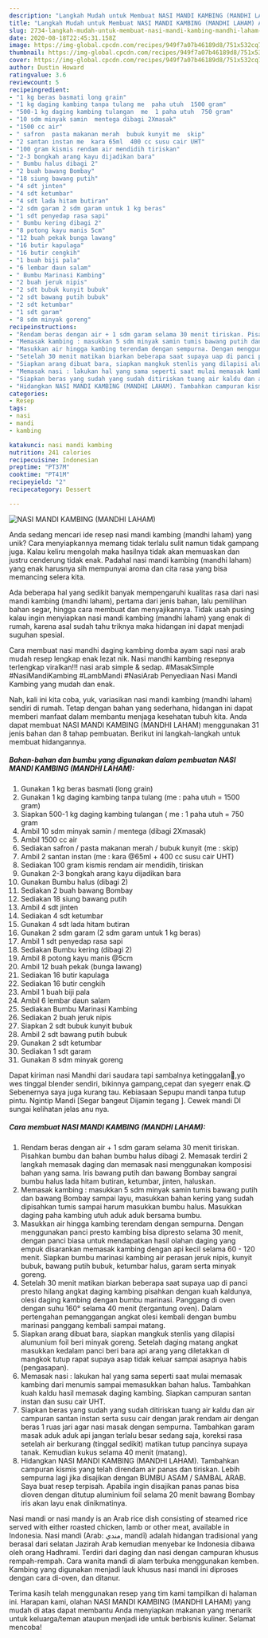 ```yaml
---
description: "Langkah Mudah untuk Membuat NASI MANDI KAMBING (MANDHI LAHAM) Anti Gagal"
title: "Langkah Mudah untuk Membuat NASI MANDI KAMBING (MANDHI LAHAM) Anti Gagal"
slug: 2734-langkah-mudah-untuk-membuat-nasi-mandi-kambing-mandhi-laham-anti-gagal
date: 2020-08-18T22:45:31.158Z
image: https://img-global.cpcdn.com/recipes/949f7a07b46189d8/751x532cq70/nasi-mandi-kambing-mandhi-laham-foto-resep-utama.jpg
thumbnail: https://img-global.cpcdn.com/recipes/949f7a07b46189d8/751x532cq70/nasi-mandi-kambing-mandhi-laham-foto-resep-utama.jpg
cover: https://img-global.cpcdn.com/recipes/949f7a07b46189d8/751x532cq70/nasi-mandi-kambing-mandhi-laham-foto-resep-utama.jpg
author: Dustin Howard
ratingvalue: 3.6
reviewcount: 5
recipeingredient:
- "1 kg beras basmati long grain"
- "1 kg daging kambing tanpa tulang me  paha utuh  1500 gram"
- "500-1 kg daging kambing tulangan  me  1 paha utuh  750 gram"
- "10 sdm minyak samin  mentega dibagi 2Xmasak"
- "1500 cc air"
- " safron  pasta makanan merah  bubuk kunyit me  skip"
- "2 santan instan me  kara 65ml  400 cc susu cair UHT"
- "100 gram kismis rendam air mendidih tiriskan"
- "2-3 bongkah arang kayu dijadikan bara"
- " Bumbu halus dibagi 2"
- "2 buah bawang Bombay"
- "18 siung bawang putih"
- "4 sdt jinten"
- "4 sdt ketumbar"
- "4 sdt lada hitam butiran"
- "2 sdm garam 2 sdm garam untuk 1 kg beras"
- "1 sdt penyedap rasa sapi"
- " Bumbu kering dibagi 2"
- "8 potong kayu manis 5cm"
- "12 buah pekak bunga lawang"
- "16 butir kapulaga"
- "16 butir cengkih"
- "1 buah biji pala"
- "6 lembar daun salam"
- " Bumbu Marinasi Kambing"
- "2 buah jeruk nipis"
- "2 sdt bubuk kunyit bubuk"
- "2 sdt bawang putih bubuk"
- "2 sdt ketumbar"
- "1 sdt garam"
- "8 sdm minyak goreng"
recipeinstructions:
- "Rendam beras dengan air + 1 sdm garam selama 30 menit tiriskan. Pisahkan bumbu dan bahan bumbu halus dibagi 2. Memasak terdiri 2 langkah memasak daging dan memasak nasi menggunakan komposisi bahan yang sama. Iris bawang putih dan bawang Bombay sangrai bumbu halus lada hitam butiran, ketumbar, jinten, haluskan."
- "Memasak kambing : masukkan 5 sdm minyak samin tumis bawang putih dan bawang Bombay sampai layu, masukkan bahan kering yang sudah dipisahkan tumis sampai harum masukkan bumbu halus. Masukkan daging paha kambing utuh aduk aduk bersama bumbu."
- "Masukkan air hingga kambing terendam dengan sempurna. Dengan menggunakan panci presto kambing bisa dipresto selama 30 menit, dengan panci biasa untuk mendapatkan hasil olahan daging yang empuk disarankan memasak kambing dengan api kecil selama 60 - 120 menit. Siapkan bumbu marinasi kambing air perasan jeruk nipis, kunyit bubuk, bawang putih bubuk, ketumbar halus, garam serta minyak goreng."
- "Setelah 30 menit matikan biarkan beberapa saat supaya uap di panci presto hilang angkat daging kambing pisahkan dengan kuah kaldunya, olesi daging kambing dengan bumbu marinasi. Panggang di oven dengan suhu 160° selama 40 menit (tergantung oven). Dalam pertengahan pemanggangan angkat olesi kembali dengan bumbu marinasi panggang kembali sampai matang."
- "Siapkan arang dibuat bara, siapkan mangkuk stenlis yang dilapisi alumunium foil beri minyak goreng. Setelah daging matang angkat masukkan kedalam panci beri bara api arang yang diletakkan di mangkok tutup rapat supaya asap tidak keluar sampai asapnya habis (pengasapan)."
- "Memasak nasi : lakukan hal yang sama seperti saat mulai memasak kambing dari menumis sampai memasukkan bahan halus. Tambahkan kuah kaldu hasil memasak daging kambing. Siapkan campuran santan instan dan susu cair UHT."
- "Siapkan beras yang sudah yang sudah ditiriskan tuang air kaldu dan air campuran santan instan serta susu cair dengan jarak rendam air dengan beras 1 ruas jari agar nasi masak dengan sempurna. Tambahkan garam masak aduk aduk api jangan terlalu besar sedang saja, koreksi rasa setelah air berkurang (tinggal sedikit) matikan tutup pancinya supaya tanak. Kemudian kukus selama 40 menit (matang)."
- "Hidangkan NASI MANDI KAMBING (MANDHI LAHAM). Tambahkan campuran kismis yang telah direndam air panas dan tiriskan. Lebih sempurna lagi jika disajikan dengan BUMBU ASAM / SAMBAL ARAB. Saya buat resep terpisah. Apabila ingin disajikan panas panas bisa dioven dengan ditutup aluminium foil selama 20 menit bawang Bombay iris akan layu enak dinikmatinya."
categories:
- Resep
tags:
- nasi
- mandi
- kambing

katakunci: nasi mandi kambing 
nutrition: 241 calories
recipecuisine: Indonesian
preptime: "PT37M"
cooktime: "PT41M"
recipeyield: "2"
recipecategory: Dessert

---
```



![NASI MANDI KAMBING (MANDHI LAHAM)](https://img-global.cpcdn.com/recipes/949f7a07b46189d8/751x532cq70/nasi-mandi-kambing-mandhi-laham-foto-resep-utama.jpg)

Anda sedang mencari ide resep nasi mandi kambing (mandhi laham) yang unik? Cara menyiapkannya memang tidak terlalu sulit namun tidak gampang juga. Kalau keliru mengolah maka hasilnya tidak akan memuaskan dan justru cenderung tidak enak. Padahal nasi mandi kambing (mandhi laham) yang enak harusnya sih mempunyai aroma dan cita rasa yang bisa memancing selera kita.

Ada beberapa hal yang sedikit banyak mempengaruhi kualitas rasa dari nasi mandi kambing (mandhi laham), pertama dari jenis bahan, lalu pemilihan bahan segar, hingga cara membuat dan menyajikannya. Tidak usah pusing kalau ingin menyiapkan nasi mandi kambing (mandhi laham) yang enak di rumah, karena asal sudah tahu triknya maka hidangan ini dapat menjadi suguhan spesial.

Cara membuat nasi mandhi daging kambing domba ayam sapi nasi arab mudah resep lengkap enak lezat nik. Nasi mandhi kambing resepnya terlengkap viralkan!!! nasi arab simple &amp; sedap. #MasakSimple #NasiMandiKambing #LambMandi #NasiArab Penyediaan Nasi Mandi Kambing yang mudah dan enak.


Nah, kali ini kita coba, yuk, variasikan nasi mandi kambing (mandhi laham) sendiri di rumah. Tetap dengan bahan yang sederhana, hidangan ini dapat memberi manfaat dalam membantu menjaga kesehatan tubuh kita. Anda dapat membuat NASI MANDI KAMBING (MANDHI LAHAM) menggunakan 31 jenis bahan dan 8 tahap pembuatan. Berikut ini langkah-langkah untuk membuat hidangannya.

<!--inarticleads1-->

##### Bahan-bahan dan bumbu yang digunakan dalam pembuatan NASI MANDI KAMBING (MANDHI LAHAM):

1. Gunakan 1 kg beras basmati (long grain)
1. Gunakan 1 kg daging kambing tanpa tulang (me : paha utuh = 1500 gram)
1. Siapkan 500-1 kg daging kambing tulangan ( me : 1 paha utuh = 750 gram
1. Ambil 10 sdm minyak samin / mentega (dibagi 2Xmasak)
1. Ambil 1500 cc air
1. Sediakan  safron / pasta makanan merah / bubuk kunyit (me : skip)
1. Ambil 2 santan instan (me : kara @65ml + 400 cc susu cair UHT)
1. Sediakan 100 gram kismis rendam air mendidih, tiriskan
1. Gunakan 2-3 bongkah arang kayu dijadikan bara
1. Gunakan  Bumbu halus (dibagi 2)
1. Sediakan 2 buah bawang Bombay
1. Sediakan 18 siung bawang putih
1. Ambil 4 sdt jinten
1. Sediakan 4 sdt ketumbar
1. Gunakan 4 sdt lada hitam butiran
1. Gunakan 2 sdm garam (2 sdm garam untuk 1 kg beras)
1. Ambil 1 sdt penyedap rasa sapi
1. Sediakan  Bumbu kering (dibagi 2)
1. Ambil 8 potong kayu manis @5cm
1. Ambil 12 buah pekak (bunga lawang)
1. Sediakan 16 butir kapulaga
1. Sediakan 16 butir cengkih
1. Ambil 1 buah biji pala
1. Ambil 6 lembar daun salam
1. Sediakan  Bumbu Marinasi Kambing
1. Sediakan 2 buah jeruk nipis
1. Siapkan 2 sdt bubuk kunyit bubuk
1. Ambil 2 sdt bawang putih bubuk
1. Gunakan 2 sdt ketumbar
1. Sediakan 1 sdt garam
1. Gunakan 8 sdm minyak goreng


Dapat kiriman nasi Mandhi dari saudara tapi sambalnya ketinggalan🤭,yo wes tinggal blender sendiri, bikinnya gampang,cepat dan syegerr enak.😋 Sebenernya saya juga kurang tau. Kebiasaan Sepupu mandi tanpa tutup pintu. Ngintip Mandi [Segar bangeut Dijamin tegang ]. Cewek mandi DI sungai kelihatan jelas anu nya. 

<!--inarticleads2-->

##### Cara membuat NASI MANDI KAMBING (MANDHI LAHAM):

1. Rendam beras dengan air + 1 sdm garam selama 30 menit tiriskan. Pisahkan bumbu dan bahan bumbu halus dibagi 2. Memasak terdiri 2 langkah memasak daging dan memasak nasi menggunakan komposisi bahan yang sama. Iris bawang putih dan bawang Bombay sangrai bumbu halus lada hitam butiran, ketumbar, jinten, haluskan.
1. Memasak kambing : masukkan 5 sdm minyak samin tumis bawang putih dan bawang Bombay sampai layu, masukkan bahan kering yang sudah dipisahkan tumis sampai harum masukkan bumbu halus. Masukkan daging paha kambing utuh aduk aduk bersama bumbu.
1. Masukkan air hingga kambing terendam dengan sempurna. Dengan menggunakan panci presto kambing bisa dipresto selama 30 menit, dengan panci biasa untuk mendapatkan hasil olahan daging yang empuk disarankan memasak kambing dengan api kecil selama 60 - 120 menit. Siapkan bumbu marinasi kambing air perasan jeruk nipis, kunyit bubuk, bawang putih bubuk, ketumbar halus, garam serta minyak goreng.
1. Setelah 30 menit matikan biarkan beberapa saat supaya uap di panci presto hilang angkat daging kambing pisahkan dengan kuah kaldunya, olesi daging kambing dengan bumbu marinasi. Panggang di oven dengan suhu 160° selama 40 menit (tergantung oven). Dalam pertengahan pemanggangan angkat olesi kembali dengan bumbu marinasi panggang kembali sampai matang.
1. Siapkan arang dibuat bara, siapkan mangkuk stenlis yang dilapisi alumunium foil beri minyak goreng. Setelah daging matang angkat masukkan kedalam panci beri bara api arang yang diletakkan di mangkok tutup rapat supaya asap tidak keluar sampai asapnya habis (pengasapan).
1. Memasak nasi : lakukan hal yang sama seperti saat mulai memasak kambing dari menumis sampai memasukkan bahan halus. Tambahkan kuah kaldu hasil memasak daging kambing. Siapkan campuran santan instan dan susu cair UHT.
1. Siapkan beras yang sudah yang sudah ditiriskan tuang air kaldu dan air campuran santan instan serta susu cair dengan jarak rendam air dengan beras 1 ruas jari agar nasi masak dengan sempurna. Tambahkan garam masak aduk aduk api jangan terlalu besar sedang saja, koreksi rasa setelah air berkurang (tinggal sedikit) matikan tutup pancinya supaya tanak. Kemudian kukus selama 40 menit (matang).
1. Hidangkan NASI MANDI KAMBING (MANDHI LAHAM). Tambahkan campuran kismis yang telah direndam air panas dan tiriskan. Lebih sempurna lagi jika disajikan dengan BUMBU ASAM / SAMBAL ARAB. Saya buat resep terpisah. Apabila ingin disajikan panas panas bisa dioven dengan ditutup aluminium foil selama 20 menit bawang Bombay iris akan layu enak dinikmatinya.


Nasi mandi or nasi mandy is an Arab rice dish consisting of steamed rice served with either roasted chicken, lamb or other meat, available in Indonesia. Nasi mandi (Arab: مندي, mandī) adalah hidangan tradisional yang berasal dari selatan Jazirah Arab kemudian menyebar ke Indonesia dibawa oleh orang Hadhrami. Terdiri dari daging dan nasi dengan campuran khusus rempah-rempah. Cara wanita mandi di alam terbuka menggunakan kemben. Kambing yang digunakan menjadi lauk khusus nasi mandi ini diproses dengan cara di-oven, dan ditanur. 

Terima kasih telah menggunakan resep yang tim kami tampilkan di halaman ini. Harapan kami, olahan NASI MANDI KAMBING (MANDHI LAHAM) yang mudah di atas dapat membantu Anda menyiapkan makanan yang menarik untuk keluarga/teman ataupun menjadi ide untuk berbisnis kuliner. Selamat mencoba!
